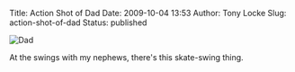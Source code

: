 Title: Action Shot of Dad
Date: 2009-10-04 13:53
Author: Tony Locke
Slug: action-shot-of-dad
Status: published

![Dad]({static}/images/2009/2009-09-19_14_29_28.jpg)

At the swings with my nephews, there's this skate-swing thing.
